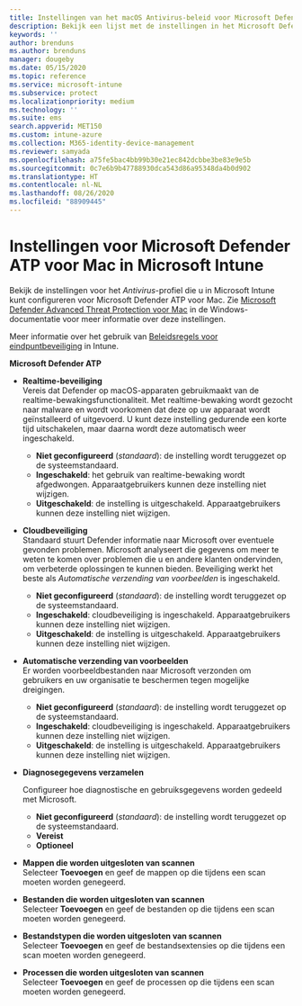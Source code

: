 ```yaml
---
title: Instellingen van het macOS Antivirus-beleid voor Microsoft Defender Antivirus voor Intune | Microsoft Docs
description: Bekijk een lijst met de instellingen in het Microsoft Defender Antivirus-profiel voor macOS. Dit profiel is een onderdeel van het antivirusbeleid voor eindpuntbeveiliging voor macOS in Microsoft Intune.
keywords: ''
author: brenduns
ms.author: brenduns
manager: dougeby
ms.date: 05/15/2020
ms.topic: reference
ms.service: microsoft-intune
ms.subservice: protect
ms.localizationpriority: medium
ms.technology: ''
ms.suite: ems
search.appverid: MET150
ms.custom: intune-azure
ms.collection: M365-identity-device-management
ms.reviewer: samyada
ms.openlocfilehash: a75fe5bac4bb99b30e21ec842dcbbe3be83e9e5b
ms.sourcegitcommit: 0c7e6b9b47788930dca543d86a95348da4b0d902
ms.translationtype: HT
ms.contentlocale: nl-NL
ms.lasthandoff: 08/26/2020
ms.locfileid: "88909445"
---
```

# <a name="settings-for-microsoft-defender-atp-for-mac-in-microsoft-intune"></a>Instellingen voor Microsoft Defender ATP voor Mac in Microsoft Intune

Bekijk de instellingen voor het *Antivirus*-profiel die u in Microsoft Intune kunt configureren voor Microsoft Defender ATP voor Mac. Zie [Microsoft Defender Advanced Threat Protection voor Mac](/windows/security/threat-protection/microsoft-defender-atp/microsoft-defender-atp-mac) in de Windows-documentatie voor meer informatie over deze instellingen.

Meer informatie over het gebruik van [Beleidsregels voor eindpuntbeveiliging](../protect/endpoint-security-policy.md) in Intune.

**Microsoft Defender ATP**

- **Realtime-beveiliging**  
  Vereis dat Defender op macOS-apparaten gebruikmaakt van de realtime-bewakingsfunctionaliteit. Met realtime-bewaking wordt gezocht naar malware en wordt voorkomen dat deze op uw apparaat wordt geïnstalleerd of uitgevoerd. U kunt deze instelling gedurende een korte tijd uitschakelen, maar daarna wordt deze automatisch weer ingeschakeld.

  - **Niet geconfigureerd** (*standaard*): de instelling wordt teruggezet op de systeemstandaard.
  - **Ingeschakeld**: het gebruik van realtime-bewaking wordt afgedwongen. Apparaatgebruikers kunnen deze instelling niet wijzigen.
  - **Uitgeschakeld**: de instelling is uitgeschakeld. Apparaatgebruikers kunnen deze instelling niet wijzigen.

- **Cloudbeveiliging**  
  Standaard stuurt Defender informatie naar Microsoft over eventuele gevonden problemen. Microsoft analyseert die gegevens om meer te weten te komen over problemen die u en andere klanten ondervinden, om verbeterde oplossingen te kunnen bieden. Beveiliging werkt het beste als *Automatische verzending van voorbeelden*  is ingeschakeld.

  - **Niet geconfigureerd** (*standaard*): de instelling wordt teruggezet op de systeemstandaard.
  - **Ingeschakeld**: cloudbeveiliging is ingeschakeld. Apparaatgebruikers kunnen deze instelling niet wijzigen.
  - **Uitgeschakeld**: de instelling is uitgeschakeld. Apparaatgebruikers kunnen deze instelling niet wijzigen.

- **Automatische verzending van voorbeelden**  
  Er worden voorbeeldbestanden naar Microsoft verzonden om gebruikers en uw organisatie te beschermen tegen mogelijke dreigingen.

  - **Niet geconfigureerd** (*standaard*): de instelling wordt teruggezet op de systeemstandaard.
  - **Ingeschakeld**: cloudbeveiliging is ingeschakeld.  Apparaatgebruikers kunnen deze instelling niet wijzigen.
  - **Uitgeschakeld**: de instelling is uitgeschakeld. Apparaatgebruikers kunnen deze instelling niet wijzigen.

- **Diagnosegegevens verzamelen**

  Configureer hoe diagnostische en gebruiksgegevens worden gedeeld met Microsoft.

  - **Niet geconfigureerd** (*standaard*): de instelling wordt teruggezet op de systeemstandaard.
  - **Vereist**
  - **Optioneel**

- **Mappen die worden uitgesloten van scannen**  
  Selecteer **Toevoegen** en geef de mappen op die tijdens een scan moeten worden genegeerd.

- **Bestanden die worden uitgesloten van scannen**  
  Selecteer **Toevoegen** en geef de bestanden op die tijdens een scan moeten worden genegeerd.

- **Bestandstypen die worden uitgesloten van scannen**  
  Selecteer **Toevoegen** en geef de bestandsextensies op die tijdens een scan moeten worden genegeerd.

- **Processen die worden uitgesloten van scannen**  
  Selecteer **Toevoegen** en geef de processen op die tijdens een scan moeten worden genegeerd.